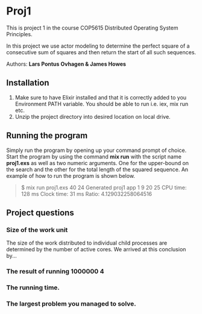 # Proj1

This is project 1 in the course COP5615 Distributed Operating System Principles.

In this project we use actor modeling to determine the perfect square of a
consecutive sum of squares and then return the start of all such sequences.

Authors: **Lars Pontus Ovhagen & James Howes**

## Installation
1. Make sure to have Elixir installed and that it is correctly added to you Environment PATH variable. You should be able to run i.e. iex, mix run etc.
2. Unzip the project directory into desired location on local drive.

## Running the program
Simply run the program by opening up your command prompt of choice. Start the program by using the command __mix run__ with the script name __proj1.exs__ as well as two numeric arguments. One for the upper-bound on the search and the other for the total length of the squared sequence. An example of how to run the program is shown below.

>$ mix run proj1.exs 40 24
Generated proj1 app
1
9
20
25
CPU time:   128 ms
Clock time: 31 ms
Ratio: 4.129032258064516

## Project questions

### Size of the work unit
The size of the work distributed to individual child processes are determined by the number of active cores. We arrived at this conclusion by...

### The result of running 1000000 4

### The running time.


### The largest problem you managed to solve.


